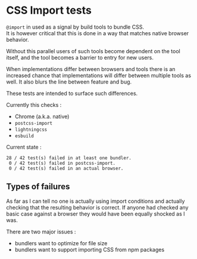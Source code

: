 # CSS Import tests

`@import` in used as a signal by build tools to bundle CSS.  
It is however critical that this is done in a way that matches native browser behavior.

Without this parallel users of such tools become dependent on the tool itself, and the tool becomes a barrier to entry for new users.

When implementations differ between browsers and tools there is an increased chance that implementations will differ between multiple tools as well.
It also blurs the line between feature and bug.

These tests are intended to surface such differences.

Currently this checks :
- Chrome (a.k.a. native)
- `postcss-import`
- `lightningcss`
- `esbuild`

Current state :

```text
28 / 42 test(s) failed in at least one bundler.
 0 / 42 test(s) failed in postcss-import.
 0 / 42 test(s) failed in an actual browser.
```

## Types of failures

As far as I can tell no one is actually using import conditions and actually checking that the resulting behavior is correct.
If anyone had checked any basic case against a browser they would have been equally shocked as I was.

There are two major issues :
- bundlers want to optimize for file size
- bundlers want to support importing CSS from npm packages
